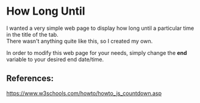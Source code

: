 # How Long Until

I wanted a very simple web page to display how long until a particular time in the title of the tab.  
There wasn't anything quite like this, so I created my own.  
  
  
In order to modify this web page for your needs, simply change the **end** variable to your desired end date/time.  

References: 
--------------  
https://www.w3schools.com/howto/howto_js_countdown.asp  
